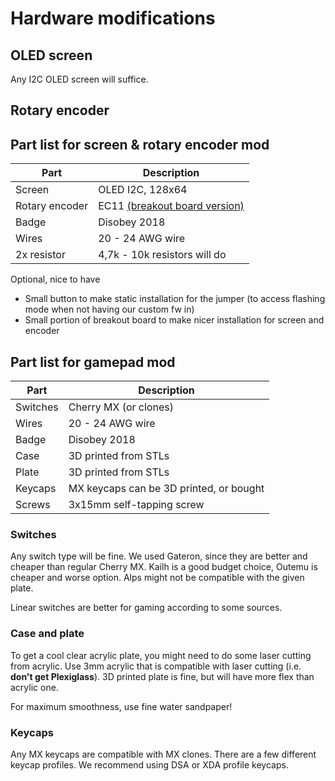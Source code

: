 # Hardware modifications

## OLED screen
Any I2C OLED screen will suffice.

## Rotary encoder


## Part list for screen & rotary encoder mod

| Part           | Description                                                                       |
| -------------- | --------------------------------------------------------------------------------- |
| Screen         | OLED I2C, 128x64                                                                  |
| Rotary encoder | EC11 [(breakout board version)](https://www.aliexpress.com/item/32915420023.html) |
| Badge          | Disobey 2018                                                                      |
| Wires          | 20 - 24 AWG wire                                                                  |
| 2x resistor    | 4,7k - 10k resistors will do                                                      |

Optional, nice to have
- Small button to make static installation for the jumper (to access flashing mode when not having our custom fw in)
- Small portion of breakout board to make nicer installation for screen and encoder

## Part list for gamepad mod

| Part        | Description                             |
| ----------- | --------------------------------------- |
| Switches    | Cherry MX (or clones)                   |
| Wires       | 20 - 24 AWG wire                        |
| Badge       | Disobey 2018                            |
| Case        | 3D printed from STLs                    |
| Plate       | 3D printed from STLs                    |
| Keycaps     | MX keycaps can be 3D printed, or bought |
| Screws      | 3x15mm self-tapping screw               |

### Switches
Any switch type will be fine. We used Gateron, since they are better and cheaper than regular Cherry MX. Kailh is a good budget choice, Outemu is cheaper and worse option. Alps might not be compatible with the given plate.

Linear switches are better for gaming according to some sources.

### Case and plate
To get a cool clear acrylic plate, you might need to do some laser cutting from acrylic. Use 3mm acrylic that is compatible with laser cutting (i.e. **don't get Plexiglass**). 3D printed plate is fine, but will have more flex than acrylic one.

For maximum smoothness, use fine water sandpaper!

### Keycaps
Any MX keycaps are compatible with MX clones. There are a few different keycap profiles. We recommend using DSA or XDA profile keycaps.